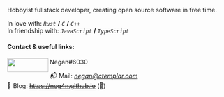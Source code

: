 

Hobbyist fullstack developer, creating open source software in free time.  
  
In love with: *`Rust`* **/** *`C`* **/** *`C++`*  
In friendship with: *`JavaScript`* **/** *`TypeScript`*  

#### Contact & useful links:

<img align="left" src="https://github.com/neg4n/neg4n/blob/master/discord.png" width="94" height="32"/>

Negan#6030

:mailbox_with_mail: Mail: *negan@ctemplar.com*  
:notebook: Blog: ~~https://neg4n.github.io~~ (:construction:)

<!--
**neg4n/neg4n** is a ✨ _special_ ✨ repository because its `README.md` (this file) appears on your GitHub profile.

Here are some ideas to get you started:

- 🔭 I’m currently working on ...
- 🌱 I’m currently learning ...
- 👯 I’m looking to collaborate on ...
- 🤔 I’m looking for help with ...
- 💬 Ask me about ...
- 📫 How to reach me: ...
- 😄 Pronouns: ...
- ⚡ Fun fact: ...
-->
